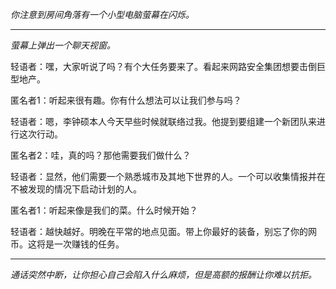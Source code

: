 _你注意到房间角落有一个小型电脑萤幕在闪烁。_

---

_萤幕上弹出一个聊天视窗。_

轻语者：嘿，大家听说了吗？有个大任务要来了。看起来网路安全集团想要击倒巨型地产。

匿名者1：听起来很有趣。你有什么想法可以让我们参与吗？

轻语者：嗯，李钟硕本人今天早些时候就联络过我。他提到要组建一个新团队来进行这次行动。

匿名者2：哇，真的吗？那他需要我们做什么？

轻语者：显然，他们需要一个熟悉城市及其地下世界的人。一个可以收集情报并在不被发现的情况下启动计划的人。

匿名者1：听起来像是我们的菜。什么时候开始？

轻语者：越快越好。明晚在平常的地点见面。带上你最好的装备，别忘了你的网币。这将是一次赚钱的任务。

---

_通话突然中断，让你担心自己会陷入什么麻烦，但是高额的报酬让你难以抗拒。_
